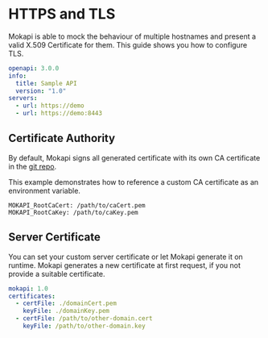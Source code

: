 # HTTPS and TLS
Mokapi is able to mock the behaviour of multiple hostnames and present a valid X.509 Certificate
for them. This guide shows you how to configure TLS.

```yaml
openapi: 3.0.0
info:
  title: Sample API
  version: "1.0"
servers:
  - url: https://demo
  - url: https://demo:8443
```

## Certificate Authority
By default, Mokapi signs all generated certificate with its own CA certificate in the [git repo](https://github.com/marle3003/mokapi/tree/master/assets).

This example demonstrates how to reference a custom CA certificate as an environment variable.
```
MOKAPI_RootCaCert: /path/to/caCert.pem
MOKAPI_RootCaKey: /path/to/caKey.pem
```

## Server Certificate
You can set your custom server certificate or let Mokapi generate it on runtime. Mokapi
generates a new certificate at first request, if you not provide a suitable certificate.

```yaml
mokapi: 1.0
certificates:
  - certFile: ./domainCert.pem
    keyFile: ./domainKey.pem
  - certFile: /path/to/other-domain.cert
    keyFile: /path/to/other-domain.key
```